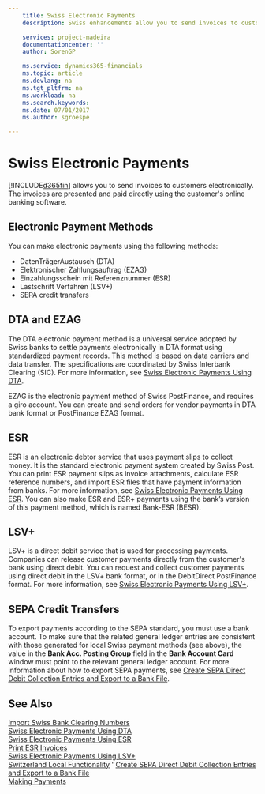 ```yaml
---
    title: Swiss Electronic Payments
    description: Swiss enhancements allow you to send invoices to customers electronically. The invoices are presented and paid directly using the customer's online banking software.

    services: project-madeira 
    documentationcenter: ''
    author: SorenGP

    ms.service: dynamics365-financials
    ms.topic: article
    ms.devlang: na
    ms.tgt_pltfrm: na
    ms.workload: na
    ms.search.keywords:
    ms.date: 07/01/2017
    ms.author: sgroespe

---
```

# Swiss Electronic Payments
[!INCLUDE[d365fin](../../includes/d365fin_md.md)] allows you to send invoices to customers electronically. The invoices are presented and paid directly using the customer's online banking software.  

## Electronic Payment Methods  
You can make electronic payments using the following methods:  

- DatenTrägerAustausch (DTA)  
- Elektronischer Zahlungsauftrag (EZAG)  
- Einzahlungsschein mit Referenznummer (ESR)  
- Lastschrift Verfahren (LSV+)  
- SEPA credit transfers  

## DTA and EZAG  
The DTA electronic payment method is a universal service adopted by Swiss banks to settle payments electronically in DTA format using standardized payment records. This method is based on data carriers and data transfer. The specifications are coordinated by Swiss Interbank Clearing (SIC). For more information, see [Swiss Electronic Payments Using DTA](swiss-electronic-payments-using-dta.md).  

EZAG is the electronic payment method of Swiss PostFinance, and requires a giro account. You can create and send orders for vendor payments in DTA bank format or PostFinance EZAG format.  

## ESR  
ESR is an electronic debtor service that uses payment slips to collect money. It is the standard electronic payment system created by Swiss Post. You can print ESR payment slips as invoice attachments, calculate ESR reference numbers, and import ESR files that have payment information from banks. For more information, see [Swiss Electronic Payments Using ESR](how-to-print-esr-invoices.md). You can also make ESR and ESR+ payments using the bank’s version of this payment method, which is named Bank-ESR (BESR).  

## LSV+  
LSV+ is a direct debit service that is used for processing payments. Companies can release customer payments directly from the customer's bank using direct debit. You can request and collect customer payments using direct debit in the LSV+ bank format, or in the DebitDirect PostFinance format. For more information, see [Swiss Electronic Payments Using LSV+](swiss-electronic-payments-using-lsv-.md).  

## SEPA Credit Transfers  
To export payments according to the SEPA standard, you must use a bank account. To make sure that the related general ledger entries are consistent with those generated for local Swiss payment methods (see above), the value in the **Bank Acc. Posting Group** field in the **Bank Account Card** window must point to the relevant general ledger account. For more information about how to export SEPA payments, see [Create SEPA Direct Debit Collection Entries and Export to a Bank File](../../finance-how-create-sepa-direct-debit-collection-entries-export-bank-file.md).  

## See Also  
 [Import Swiss Bank Clearing Numbers](how-to-import-swiss-bank-clearing-numbers.md)   
 [Swiss Electronic Payments Using DTA](swiss-electronic-payments-using-dta.md)   
 [Swiss Electronic Payments Using ESR](swiss-electronic-payments-using-esr.md)   
 [Print ESR Invoices](how-to-print-esr-invoices.md)   
 [Swiss Electronic Payments Using LSV+](swiss-electronic-payments-using-lsv-.md)   
 [Switzerland Local Functionality](switzerland-local-functionality.md)  '
 [Create SEPA Direct Debit Collection Entries and Export to a Bank File](../../finance-how-create-sepa-direct-debit-collection-entries-export-bank-file.md)  
 [Making Payments](../../payables-make-payments.md)
